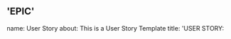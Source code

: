 'EPIC' <EPIC>
---
name: User Story
about: This is a User Story Template
title: 'USER STORY: <TITLE>'
labels: ''
assignees: BeeBeeBethC

---

As a **role**, I can **capability**, So that **received benefit**.
